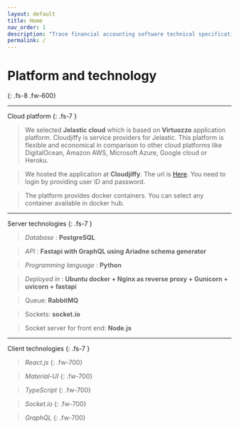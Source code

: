 ```yaml
---
layout: default
title: Home
nav_order: 1
description: "Trace financial accounting software technical specifications"
permalink: /
---
```


# Platform and technology
{: .fs-8 .fw-600}

---

Cloud platform
{: .fs-7 }
> We selected **Jelastic cloud** which is based on **Virtuozzo** application platform. Cloudjiffy is service providers for Jelastic. This platform is flexible and economical in comparison to other cloud platforms like DigitalOcean, Amazon AWS, Microsoft Azure, Google cloud or Heroku.

> We hosted the application at **Cloudjiffy**. The url is [Here](https://app.cloudjiffy.com). You need to login by providing user ID and password.

> The platform provides docker containers. You can select any container available in docker hub. 

---

Server technologies
{: .fs-7 }
> *Database*              : **PostgreSQL**

> *API*        : **Fastapi with GraphQL using Ariadne schema generator**

> *Programming language*  : **Python**

> *Deployed in*           : **Ubuntu docker + Nginx as reverse proxy + Gunicorn + uvicorn + fastapi**

> Queue: **RabbitMQ**

> Sockets: **socket.io**

> Socket server for front end: **Node.js**

---

Client technologies
{: .fs-7 }

> *React.js* 
{: .fw-700}

> *Material-UI*
{: .fw-700}

> *TypeScript*
{: .fw-700}

> *Socket.io*
{: .fw-700}

> *GraphQL*
{: .fw-700}

